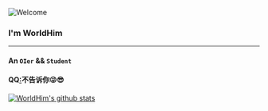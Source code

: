 ![Welcome](https://api.xecades.xyz/api?codeforces=WorldHim&github=WorldHim&email=worldhim%40outlook.com&img=1&bilibili=WorldHim|565437509&luogu=WorldHim|165609)
### I'm WorldHim
--------
#### An `OIer` && `Student`
#### QQ[:](https://base64.us/#d=aHR0cHM6Ly9iYXNlNjQudXMvI2Q9TXpJeU5ESTRPRGczTWc9PQ==)不告诉你😜😎
[![WorldHim's github stats](https://gayhub-readme-stats.vercel.app/api?username=WorldHim)](https://github.com/WorldHim)

<!--
**WorldHim/worldhim** is a ✨ _special_ ✨ repository because its `README.md` (this file) appears on your GitHub profile.

Here are some ideas to get you started:

- 🔭 I’m currently working on ...
- 🌱 I’m currently learning ...
- 👯 I’m looking to collaborate on ...
- 🤔 I’m looking for help with ...
- 💬 Ask me about ...
- 📫 How to reach me: ...
- 😄 Pronouns: ...
- ⚡ Fun fact: ...
-->
